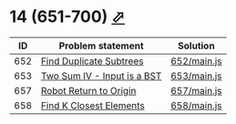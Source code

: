 # 14 (651-700) [⬀](https://leetcode.com/problemset/all/#page-14)


| ID  | Problem statement                                                                       | Solution                   |
|-----|-----------------------------------------------------------------------------------------|----------------------------|
| 652 | [Find Duplicate Subtrees](https://leetcode.com/problems/find-duplicate-subtrees/)       | [652/main.js](652/main.js) |
| 653 | [Two Sum IV - Input is a BST](https://leetcode.com/problems/two-sum-iv-input-is-a-bst/) | [653/main.js](653/main.js) |
| 657 | [Robot Return to Origin](https://leetcode.com/problems/robot-return-to-origin/)         | [657/main.js](657/main.js) |
| 658 | [Find K Closest Elements](https://leetcode.com/problems/find-k-closest-elements/)       | [658/main.js](658/main.js) |

